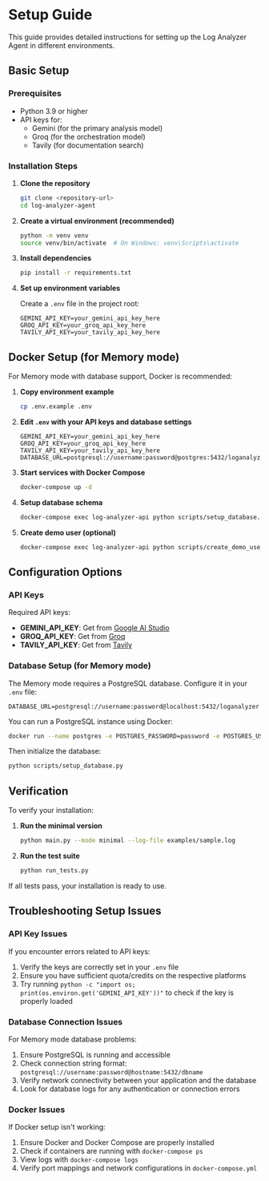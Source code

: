 # Setup Guide

This guide provides detailed instructions for setting up the Log Analyzer Agent in different environments.

## Basic Setup

### Prerequisites

- Python 3.9 or higher
- API keys for:
  - Gemini (for the primary analysis model)
  - Groq (for the orchestration model)
  - Tavily (for documentation search)

### Installation Steps

1. **Clone the repository**
   ```bash
   git clone <repository-url>
   cd log-analyzer-agent
   ```

2. **Create a virtual environment (recommended)**
   ```bash
   python -m venv venv
   source venv/bin/activate  # On Windows: venv\Scripts\activate
   ```

3. **Install dependencies**
   ```bash
   pip install -r requirements.txt
   ```

4. **Set up environment variables**
   
   Create a `.env` file in the project root:
   ```
   GEMINI_API_KEY=your_gemini_api_key_here
   GROQ_API_KEY=your_groq_api_key_here
   TAVILY_API_KEY=your_tavily_api_key_here
   ```

## Docker Setup (for Memory mode)

For Memory mode with database support, Docker is recommended:

1. **Copy environment example**
   ```bash
   cp .env.example .env
   ```

2. **Edit `.env` with your API keys and database settings**
   ```
   GEMINI_API_KEY=your_gemini_api_key_here
   GROQ_API_KEY=your_groq_api_key_here
   TAVILY_API_KEY=your_tavily_api_key_here
   DATABASE_URL=postgresql://username:password@postgres:5432/loganalyzer
   ```

3. **Start services with Docker Compose**
   ```bash
   docker-compose up -d
   ```

4. **Setup database schema**
   ```bash
   docker-compose exec log-analyzer-api python scripts/setup_database.py
   ```

5. **Create demo user (optional)**
   ```bash
   docker-compose exec log-analyzer-api python scripts/create_demo_user.py
   ```

## Configuration Options

### API Keys

Required API keys:

- **GEMINI_API_KEY**: Get from [Google AI Studio](https://ai.google.dev/)
- **GROQ_API_KEY**: Get from [Groq](https://console.groq.com/)
- **TAVILY_API_KEY**: Get from [Tavily](https://tavily.com/)

### Database Setup (for Memory mode)

The Memory mode requires a PostgreSQL database. Configure it in your `.env` file:

```
DATABASE_URL=postgresql://username:password@localhost:5432/loganalyzer
```

You can run a PostgreSQL instance using Docker:

```bash
docker run --name postgres -e POSTGRES_PASSWORD=password -e POSTGRES_USER=username -e POSTGRES_DB=loganalyzer -p 5432:5432 -d postgres
```

Then initialize the database:

```bash
python scripts/setup_database.py
```

## Verification

To verify your installation:

1. **Run the minimal version**
   ```bash
   python main.py --mode minimal --log-file examples/sample.log
   ```

2. **Run the test suite**
   ```bash
   python run_tests.py
   ```

If all tests pass, your installation is ready to use.

## Troubleshooting Setup Issues

### API Key Issues

If you encounter errors related to API keys:

1. Verify the keys are correctly set in your `.env` file
2. Ensure you have sufficient quota/credits on the respective platforms
3. Try running `python -c "import os; print(os.environ.get('GEMINI_API_KEY'))"` to check if the key is properly loaded

### Database Connection Issues

For Memory mode database problems:

1. Ensure PostgreSQL is running and accessible
2. Check connection string format: `postgresql://username:password@hostname:5432/dbname`
3. Verify network connectivity between your application and the database
4. Look for database logs for any authentication or connection errors

### Docker Issues

If Docker setup isn't working:

1. Ensure Docker and Docker Compose are properly installed
2. Check if containers are running with `docker-compose ps`
3. View logs with `docker-compose logs`
4. Verify port mappings and network configurations in `docker-compose.yml`